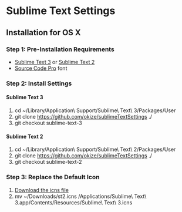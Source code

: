 # Sublime Text Settings

## Installation for OS X

### Step 1: Pre-Installation Requirements

  * [Sublime Text 3](http://www.sublimetext.com/3) or [Sublime Text 2](http://www.sublimetext.com/2)
  * [Source Code Pro](https://github.com/adobe/Source-Code-Pro) font

### Step 2: Install Settings

#### Sublime Text 3

  1. cd ~/Library/Application\ Support/Sublime\ Text\ 3/Packages/User
  2. git clone https://github.com/okize/sublimeTextSettings ./
  3. git checkout sublime-text-3

#### Sublime Text 2

  1. cd ~/Library/Application\ Support/Sublime\ Text\ 2/Packages/User
  2. git clone https://github.com/okize/sublimeTextSettings ./
  3. git checkout sublime-text-2

### Step 3: Replace the Default Icon

  1. [Download the icns file](http://cl.ly/Lp3Q)
  2. mv ~/Downloads/st2.icns /Applications/Sublime\ Text\ 3.app/Contents/Resources/Sublime\ Text\ 3.icns